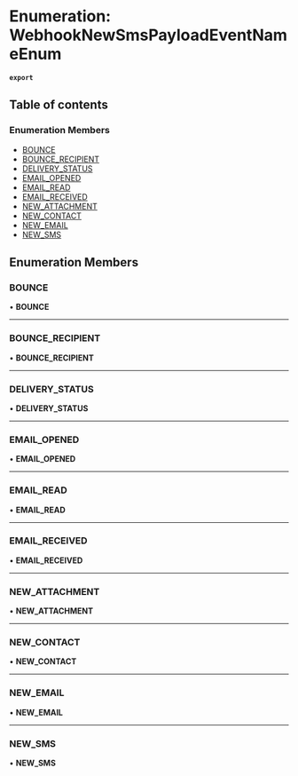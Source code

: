 # Enumeration: WebhookNewSmsPayloadEventNameEnum

**`export`**

## Table of contents

### Enumeration Members

- [BOUNCE](WebhookNewSmsPayloadEventNameEnum.md#bounce)
- [BOUNCE\_RECIPIENT](WebhookNewSmsPayloadEventNameEnum.md#bounce_recipient)
- [DELIVERY\_STATUS](WebhookNewSmsPayloadEventNameEnum.md#delivery_status)
- [EMAIL\_OPENED](WebhookNewSmsPayloadEventNameEnum.md#email_opened)
- [EMAIL\_READ](WebhookNewSmsPayloadEventNameEnum.md#email_read)
- [EMAIL\_RECEIVED](WebhookNewSmsPayloadEventNameEnum.md#email_received)
- [NEW\_ATTACHMENT](WebhookNewSmsPayloadEventNameEnum.md#new_attachment)
- [NEW\_CONTACT](WebhookNewSmsPayloadEventNameEnum.md#new_contact)
- [NEW\_EMAIL](WebhookNewSmsPayloadEventNameEnum.md#new_email)
- [NEW\_SMS](WebhookNewSmsPayloadEventNameEnum.md#new_sms)

## Enumeration Members

### <a id="bounce" name="bounce"></a> BOUNCE

• **BOUNCE**

___

### <a id="bounce_recipient" name="bounce_recipient"></a> BOUNCE\_RECIPIENT

• **BOUNCE\_RECIPIENT**

___

### <a id="delivery_status" name="delivery_status"></a> DELIVERY\_STATUS

• **DELIVERY\_STATUS**

___

### <a id="email_opened" name="email_opened"></a> EMAIL\_OPENED

• **EMAIL\_OPENED**

___

### <a id="email_read" name="email_read"></a> EMAIL\_READ

• **EMAIL\_READ**

___

### <a id="email_received" name="email_received"></a> EMAIL\_RECEIVED

• **EMAIL\_RECEIVED**

___

### <a id="new_attachment" name="new_attachment"></a> NEW\_ATTACHMENT

• **NEW\_ATTACHMENT**

___

### <a id="new_contact" name="new_contact"></a> NEW\_CONTACT

• **NEW\_CONTACT**

___

### <a id="new_email" name="new_email"></a> NEW\_EMAIL

• **NEW\_EMAIL**

___

### <a id="new_sms" name="new_sms"></a> NEW\_SMS

• **NEW\_SMS**
